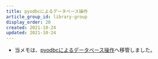 ```yaml
---
title: pyodbcによるデータベース操作
article_group_id: library-group
display_order: 20
created: 2021-10-24
updated: 2021-10-24
---
```

- 当メモは、[pyodbcによるデータベース操作](https://thinktwice.tech/it/python/database_control_with_pyodbc/)へ移管しました。